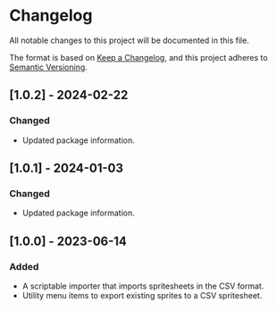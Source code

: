 # Changelog

All notable changes to this project will be documented in this file.

The format is based on [Keep a Changelog](https://keepachangelog.com/en/1.1.0/),
and this project adheres to [Semantic Versioning](https://semver.org/spec/v2.0.0.html).

## [1.0.2] - 2024-02-22

### Changed

- Updated package information.

## [1.0.1] - 2024-01-03

### Changed

- Updated package information.

## [1.0.0] - 2023-06-14

### Added

- A scriptable importer that imports spritesheets in the CSV format.
- Utility menu items to export existing sprites to a CSV spritesheet.